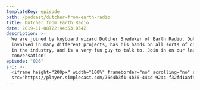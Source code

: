 ```yaml
---
templateKey: episode
path: /podcast/dutcher-from-earth-radio
title: Dutcher from Earth Radio
date: 2019-11-08T22:44:53.034Z
description: >-
  We are joined by keyboard wizard Dutcher Snedeker of Earth Radio. Dutcher is
  involved in many different projects, has his hands on all sorts of cool stuff
  in the industry, and is a very fun guy to talk to. Join in on our laughs and
  conversation!
episode: "026"
src: >-
  <iframe height="200px" width="100%" frameborder="no" scrolling="no" seamless
  src="https://player.simplecast.com/76e4b3f1-4b36-444d-924c-f32fd1aafde2?dark=false"></iframe>
---
```

